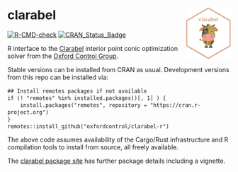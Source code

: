 # clarabel <img src="man/figures/logo.png" width="100" align="right" />

[![R-CMD-check](https://github.com/oxfordcontrol/clarabel-r/actions/workflows/R-CMD-check.yaml/badge.svg)](https://github.com/oxfordcontrol/clarabel-r/actions/workflows/R-CMD-check.yaml)
[![CRAN\_Status\_Badge](https://www.r-pkg.org/badges/version/clarabel)](https://cran.r-project.org/package=clarabel)

R interface to the
[Clarabel](https://oxfordcontrol.github.io/ClarabelDocs/stable/)
interior point conic optimization solver from the [Oxford Control
Group](https://github.com/oxfordcontrol).

Stable versions can be installed from CRAN as usual. Development
versions from this repo can be installed via:

```
## Install remotes packages if not available
if (! "remotes" %in% installed.packages()[, 1] ) {
	install.packages("remotes", repository = "https://cran.r-project.org")
}
remotes::install_github("oxfordcontrol/clarabel-r")
```

The above code assumes availability of the Cargo/Rust infrastructure
and R compilation tools to install from source, all freely available.

The [clarabel package
site](https://oxfordcontrol.github.io/clarabel-r/articles/clarabel.html)
has further package details including a vignette.

